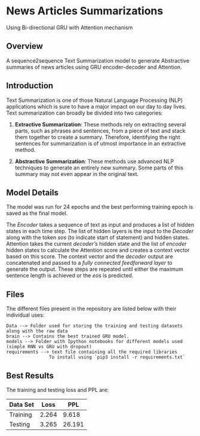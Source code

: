 # News Articles Summarizations 
Using Bi-directional GRU with Attention mechanism

## Overview
A sequence2sequence Text Summarization model to generate Abstractive summaries of news articles using GRU encoder-decoder and Attention.

## Introduction
Text Summarization is one of those Natural Language Processing (NLP) applications which is sure to have a major impact on our day to day lives.
Text summarization can broadly be divided into two categories: 
   
   1) **Extractive Summarization**: These methods rely on extracting several parts, such as phrases and sentences, from a piece of text and stack them together to create a summary. Therefore, identifying the right sentences for summarization is of utmost importance in an extractive method.
   
   2) **Abstractive Summarization**: These methods use advanced NLP techniques to generate an entirely new summary. Some parts of this summary may not even appear in the original text.
 
## Model Details
The model was run for 24 epochs and the best performing training epoch is saved as the final model. 


The *Encoder* takes a sequence of text as input and produces a list of hidden states in each time step. The list of hidden layers is the input to the *Decoder* along with the token *sos* (to indicate start of statement) and hidden states. Attention takes the current *decoder’s* hidden state and the list of *encoder* hidden states to calculate the Attention score and creates a context vector based on this score. The context vector and the *decoder* output are concatenated and passed to a *fully connected feedforward layer* to generate the output. These steps are repeated until either the maximum sentence length is achieved or the *eos* is predicted.

## Files
The different files present in the repository are listed below with their individual uses:

    Data --> Folder used for storing the training and testing datasets along with the raw data
    brain --> Contains the best trained GRU model.
    models --> Folder with Ipython notebooks for different models used (simple RNN vs GRU with dropout)
    requirements --> text file containing all the required libraries 
                    To install using `pip3 install -r requirements.txt`

## Best Results
The training and testing loss and PPL are:

Data Set| Loss |  PPL
--- | --- | ---
Training | 2.264 | 9.618
Testing |  3.265 | 26.191
